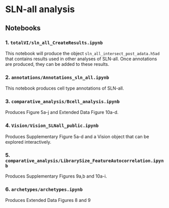 # SLN-all analysis

## Notebooks

### 1. `totalVI/sln_all_CreateResults.ipynb`
This notebook will produce the object `sln_all_intersect_post_adata.h5ad` that contains results used in other analyses of SLN-all. Once annotations are produced, they can be added to these results.

### 2. `annotations/Annotations_sln_all.ipynb`  
This notebook produces cell type annotations of SLN-all.

### 3. `comparative_analysis/Bcell_analysis.ipynb`
Produces Figure 5a-j and Extended Data Figure 10a-d.

### 4. `Vision/Vision_SLNall_public.ipynb`
Produces Supplementary Figure 5a-d and a Vision object that can be explored interactively.

### 5. `comparative_analysis/LibrarySize_FeatureAutocorrelation.ipynb`
Produces Supplementary Figures 9a,b and 10a-i.

### 6. `archetypes/archetypes.ipynb`
Produces Extended Data Figures 8 and 9
